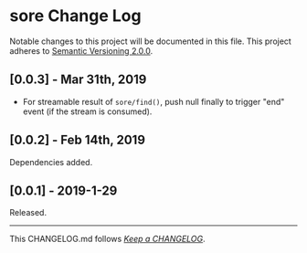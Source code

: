 #   sore Change Log

Notable changes to this project will be documented in this file. This project adheres to [Semantic Versioning 2.0.0](http://semver.org/).

##  [0.0.3] - Mar 31th, 2019

*   For streamable result of `sore/find()`, push null finally to trigger "end" event (if the stream is consumed).

##  [0.0.2] - Feb 14th, 2019

Dependencies added.

##	[0.0.1] - 2019-1-29

Released.

---
This CHANGELOG.md follows [*Keep a CHANGELOG*](http://keepachangelog.com/).
